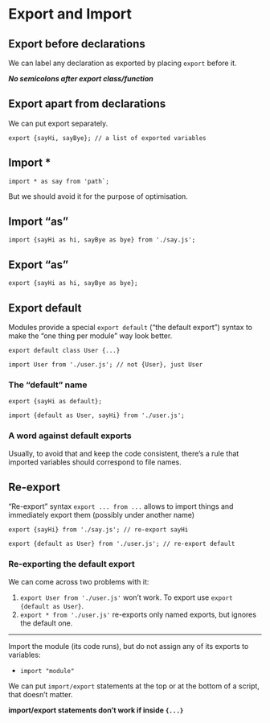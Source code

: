 # Export and Import

## Export before declarations

We can label any declaration as exported by placing `export` before it.

***No semicolons after export class/function***

## Export apart from declarations

We can put export separately.

```
export {sayHi, sayBye}; // a list of exported variables
```

## Import *

```
import * as say from 'path`;
```

But we should avoid it for the purpose of optimisation.

## Import “as”

```
import {sayHi as hi, sayBye as bye} from './say.js';
```

## Export “as”

```
export {sayHi as hi, sayBye as bye};
```

## Export default

Modules provide a special `export default` (“the default export”) syntax to make the “one thing per module” way look better.

```
export default class User {...}
```

```
import User from './user.js'; // not {User}, just User
```

### The “default” name

```
export {sayHi as default};
```

```
import {default as User, sayHi} from './user.js';
```

### A word against default exports

Usually, to avoid that and keep the code consistent, there’s a rule that imported variables should correspond to file names.

## Re-export

“Re-export” syntax `export ... from ...` allows to import things and immediately export them (possibly under another name)

```
export {sayHi} from './say.js'; // re-export sayHi

export {default as User} from './user.js'; // re-export default
```

### Re-exporting the default export

We can come across two problems with it:

1. `export User from './user.js'` won’t work. To export use `export {default as User}`.
2. `export * from './user.js'` re-exports only named exports, but ignores the default one.

***

Import the module (its code runs), but do not assign any of its exports to variables:
- `import "module"`

We can put `import/export` statements at the top or at the bottom of a script, that doesn’t matter.

**import/export statements don’t work if inside `{...}`**
